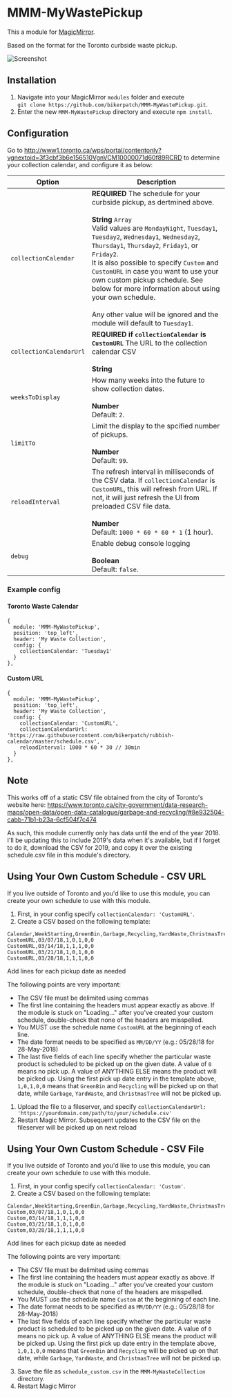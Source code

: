 # MMM-MyWastePickup

This a module for [MagicMirror](https://github.com/MichMich/MagicMirror).

Based on the format for the Toronto curbside waste pickup.

![Screenshot](/../screenshots/screenshot.png?raw=true "Screenshot")


## Installation
1. Navigate into your MagicMirror `modules` folder and execute<br>
`git clone https://github.com/bikerpatch/MMM-MyWastePickup.git`.
2. Enter the new `MMM-MyWastePickup` directory and execute `npm install`.

## Configuration

Go to http://www1.toronto.ca/wps/portal/contentonly?vgnextoid=3f3cbf3b6e156510VgnVCM10000071d60f89RCRD
to determine your collection calendar, and configure it as below:

<table>
  <thead>
    <tr>
      <th>Option</th>
      <th>Description</th>
    </tr>
  </thead>
  <tbody>
    <tr>
      <td><code>collectionCalendar</code></td>
      <td><strong>REQUIRED</strong> The schedule for your curbside pickup, as dertmined above.<br><br><strong>String</strong> <code>Array</code><br />Valid values are <code>MondayNight</code>, <code>Tuesday1</code>, <code>Tuesday2</code>, <code>Wednesday1</code>, <code>Wednesday2</code>, <code>Thursday1</code>, <code>Thursday2</code>, <code>Friday1</code>, or <code>Friday2</code>.<br />It is also possible to specify <code>Custom</code> and <code>CustomURL</code> in case you want to use your own custom pickup schedule.  See below for more information about using your own schedule.<br /><br />Any other value will be ignored and the module will default to <code>Tuesday1</code>.</td>
    </tr>
    <tr>
      <td><code>collectionCalendarUrl</code></td>
      <td><strong>REQUIRED if <code>collectionCalendar</code> is <code>CustomURL</code></strong> The URL to the collection calendar CSV
      <br /><br /><strong>String</strong></td>
    </tr>
    <tr>
      <td><code>weeksToDisplay</code></td>
      <td>How many weeks into the future to show collection dates.<br /><br /><strong>Number</strong><br />Default: <code>2</code>.</td>
    </tr>
    <tr>
      <td><code>limitTo</code></td>
      <td>Limit the display to the spcified number of pickups.<br /><br /><strong>Number</strong><br />Default: <code>99</code>.</td>
    </tr>
    <tr>
      <td><code>reloadInterval</code></td>
      <td>The refresh interval in milliseconds of the CSV data.  If <code>collectionCalendar</code> is <code>CustomURL</code>, this will refresh from URL.  If not, it will just refresh the UI from preloaded CSV file data.
      <br /><br /><strong>Number</strong><br />Default: <code>1000 * 60 * 60 * 1</code> (1 hour).</td>
    </tr>
    <tr>
      <td><code>debug</code></td>
      <td>Enable debug console logging
      <br /><br /><strong>Boolean</strong><br />Default: <code>false</code>.</td>
    </tr>
  </tbody>
</table>

### Example config

#### Toronto Waste Calendar
```
{
  module: 'MMM-MyWastePickup',
  position: 'top_left',
  header: 'My Waste Collection',
  config: {
    collectionCalendar: 'Tuesday1'
  }
},
```

#### Custom URL
```
{
  module: 'MMM-MyWastePickup',
  position: 'top_left',
  header: 'My Waste Collection',
  config: {
    collectionCalendar: 'CustomURL',
    collectionCalendarUrl: 'https://raw.githubusercontent.com/bikerpatch/rubbish-calendar/master/schedule.csv',
    reloadInterval: 1000 * 60 * 30 // 30min
  }
},
```

## Note

This works off of a static CSV file obtained from the city of Toronto's website here:
https://www.toronto.ca/city-government/data-research-maps/open-data/open-data-catalogue/garbage-and-recycling/#8e932504-cabb-71b1-b23a-6cf504f7c474

As such, this module currently only has data until the end of the year 2018.  I'll be updating this
to include 2019's data when it's available, but if I forget to do it, download the CSV for 2019, and
copy it over the existing schedule.csv file in this module's directory.



## Using Your Own Custom Schedule - CSV URL

If you live outside of Toronto and you'd like to use this module, you can create your own schedule to use with this module.

1. First, in your config specify `collectionCalendar: 'CustomURL'`.
2. Create a CSV based on the following template:

```
Calendar,WeekStarting,GreenBin,Garbage,Recycling,YardWaste,ChristmasTree
CustomURL,03/07/18,1,0,1,0,0
CustomURL,03/14/18,1,1,1,0,0
CustomURL,03/21/18,1,0,1,0,0
CustomURL,03/28/18,1,1,1,0,0
```
Add lines for each pickup date as needed

The following points are very important:
* The CSV file must be delimited using commas
* The first line containing the headers must appear exactly as above.  If the module is stuck on "Loading..." after you've created your custom schedule, double-check that none of the headers are misspelled.
* You MUST use the schedule name `CustomURL` at the beginning of each line.
* The date format needs to be specified as `MM/DD/YY` (e.g.: 05/28/18 for 28-May-2018)
* The last five fields of each line specify whether the particular waste product is scheduled to be picked up on the given date. A value of `0` means no pick up. A value of ANYTHING ELSE means the product will be picked up.  Using the first pick up date entry in the template above, `1,0,1,0,0` means that `GreenBin` and `Recycling` will be picked up on that date, while `Garbage`, `YardWaste`, and `ChristmasTree` will not be picked up.

1. Upload the file to a fileserver, and specify `collectionCalendarUrl: 'https://yourdomain.com/path/to/your/schedule.csv'`
2. Restart Magic Mirror.  Subsequent updates to the CSV file on the fileserver will be picked up on next reload

## Using Your Own Custom Schedule - CSV File

If you live outside of Toronto and you'd like to use this module, you can create your own schedule to use with this module.

1. First, in your config specify `collectionCalendar: 'Custom'`.
2. Create a CSV based on the following template:

```
Calendar,WeekStarting,GreenBin,Garbage,Recycling,YardWaste,ChristmasTree
Custom,03/07/18,1,0,1,0,0
Custom,03/14/18,1,1,1,0,0
Custom,03/21/18,1,0,1,0,0
Custom,03/28/18,1,1,1,0,0
```
Add lines for each pickup date as needed

The following points are very important:
* The CSV file must be delimited using commas
* The first line containing the headers must appear exactly as above.  If the module is stuck on "Loading..." after you've created your custom schedule, double-check that none of the headers are misspelled.
* You MUST use the schedule name `Custom` at the beginning of each line.
* The date format needs to be specified as `MM/DD/YY` (e.g.: 05/28/18 for 28-May-2018)
* The last five fields of each line specify whether the particular waste product is scheduled to be picked up on the given date. A value of `0` means no pick up. A value of ANYTHING ELSE means the product will be picked up.  Using the first pick up date entry in the template above, `1,0,1,0,0` means that `GreenBin` and `Recycling` will be picked up on that date, while `Garbage`, `YardWaste`, and `ChristmasTree` will not be picked up.

3. Save the file as `schedule_custom.csv` in the `MMM-MyWasteCollection` directory.
4. Restart Magic Mirror


